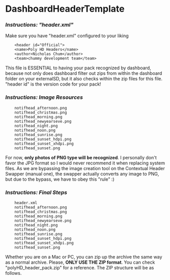 # DashboardHeaderTemplate
### _Instructions: "header.xml"_
Make sure you have "header.xml" configured to your liking

		<header id="Official">
		<name>Poly HD Headers</name>
		<author>Nicholas Chum</author>
		<team>chummy development team</team>

This file is ESSENTIAL to having your pack recognized by dashboard, because not only does dashboard filter out zips from within the dashboard folder on your externalSD, but it also checks within the zip files for this file. "header id" is the version code for your pack!

### _Instructions: Image Resources_

		notifhead_afternoon.png
		notifhead_christmas.png
		notifhead_morning.png
		notifhead_newyearseve.png
		notifhead_night.png
		notifhead_noon.png
		notifhead_sunrise.png
		notifhead_sunset_hdpi.png
		notifhead_sunset_xhdpi.png
		notifhead_sunset.png

For now, **only photos of PNG type will be recognized**. I personally don't favor the JPG format so I would never recommend it when replacing system files. As we are bypassing the image creation tool on the Contextual Header Swapper (manual one), the swapper actually converts any image to PNG, but due to the bypass, we have to obey this "rule" :)

### _Instructions: Final Steps_
		header.xml
		notifhead_afternoon.png
		notifhead_christmas.png
		notifhead_morning.png
		notifhead_newyearseve.png
		notifhead_night.png
		notifhead_noon.png
		notifhead_sunrise.png
		notifhead_sunset_hdpi.png
		notifhead_sunset_xhdpi.png
		notifhead_sunset.png

Whether you are on a Mac or PC, you can zip up the archive the same way as a normal archive. Please, **ONLY USE THE ZIP format**. You can check "polyHD_header_pack.zip" for a reference. The ZIP structure will be as follows.